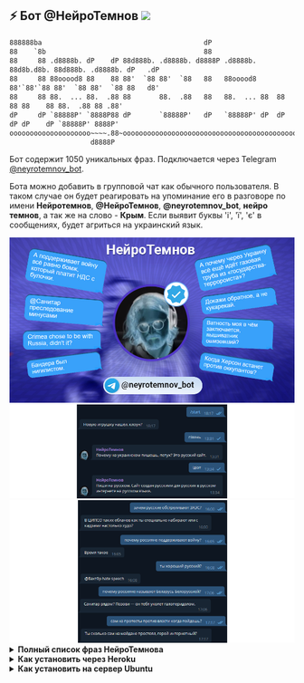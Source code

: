 ## ⚡ Бот @НейроТемнов <img height="16" src="https://img.shields.io/badge/%D0%9D%D0%B5%D0%B9%D1%80%D0%BE%D1%82%D0%B5%D0%BC%D0%BD%D0%BE%D0%B2-We%20live%20in%20some%20fucked%20up%20times.-blue" />

```text
888888ba                                        dP                                                  
88    `8b                                       88                                                  
88     88 .d8888b. dP    dP 88d888b. .d8888b. d8888P .d8888b. 88d8b.d8b. 88d888b. .d8888b. dP   .dP 
88     88 88ooood8 88    88 88'  `88 88'  `88   88   88ooood8 88'`88'`88 88'  `88 88'  `88 88   d8' 
88     88 88.  ... 88.  .88 88       88.  .88   88   88.  ... 88  88  88 88    88 88.  .88 88 .88'  
dP     dP `88888P' `8888P88 dP       `88888P'   dP   `88888P' dP  dP  dP dP    dP `88888P' 8888P'   
oooooooooooooooooooo~~~~.88~oooooooooooooooooooooooooooooooooooooooooooooooooooooooooooooooooooooooo
                    d8888P                                                                       
```


Бот содержит 1050 уникальных фраз. Подключается через Telegram [@neyrotemnov_bot](https://t.me/neyrotemnov_bot). 

Бота можно добавить в групповой чат как обычного пользователя. В таком случае он будет реагировать на упоминание его в разговоре по имени <strong>Нейротемнов</strong>, <strong>@НейроТемнов</strong>, <strong>@neyrotemnov_bot</strong>, <strong>нейро темнов</strong>, а так же на слово - <strong>Крым</strong>. Если выявит буквы 'і', 'ї', 'є' в сообщениях, будет агриться на украинский язык.

<img src="https://raw.githubusercontent.com/Richex/neyrotemnov/main/img/1.jpg" />

<img src="https://raw.githubusercontent.com/Richex/neyrotemnov/main/img/2.png" />

<img src="https://raw.githubusercontent.com/Richex/neyrotemnov/main/img/3.png" />

<details>
<summary><b>Полный список фраз НейроТемнова</b></summary>

))
 
))))))))))))))))))))))))))))))))
95 процентов населения идиоты — во всём мире. Это известный факт.

@Вахтёр brigading

@Вахтёр glitch abuse

@Вахтёр hate speech

@Вахтёр аккаунт ботофермы

@Вахтёр бань

@Вахтёр введение в заблуждение

@Вахтёр деструктивное поведение

@Вахтёр ксенофобия

@Вахтёр метаоскорбление

@Вахтёр надо успокоить поехавшего

@Вахтёр нацизм

@Вахтёр нацистская риторика

@Вахтёр нацистские высказывания.

@Вахтёр оскорбительные обобщения

@Вахтёр оскорбление по национальному признаку

@Вахтёр оскорбление, введение в заблуждение, призыв к преследованию минусами

@Вахтёр преследование

@Вахтёр преследование, угрозы

@Вахтёр преследование, фейки

@Вахтёр преследования, введение в заблуждение, экстремизм

@Вахтёр преследования, оскорбления, угрозы

@Вахтёр призыв к преследованию минусами

@Вахтёр призывы к геноциду

@Вахтёр призывы к насилию

@Вахтёр просим к нашему огоньку

@Вахтёр разберись

@Вахтёр разжигание межнациональной розни

@Вахтёр травля

@Вахтёр у нас тут разжигание ненависти к русскому народу.

@Вахтёр у человека припадок

@Вахтёр хрюканина

@Вахтёр что будем делать с фейкомётством?

@Вахтёр, пакуй поциента

@Вишивата к ответу

@Джохар Дудаев согласен?

@Джохар Дудаев фас

@Санитар введение в заблуждение

@Санитар ксенофобия

@Санитар преследование минусами

@Санитар уберите очередную порванку

@Санитар уберите порванку

@Сторож nazism

@Сторож ксенофобия

@Сторож нацизм

@Сторож нацистская риторика

@Сторож преследование

@Сторож успокой поехавшего

A famine is coming in 2 to 3 weeks as well.

A pile of total bullshit.

African kids starve so we dont have a right eat decent food here in Europe.

Any major Kyiv protests against USSR back in 1980s, you dumb dickhead?

Any news on Kherson counter attack?

Any proof?

Any protests in Donetsk these days?

Any source for that?

Are these "Russians" here exactly, in this room?

Are you Russian yourself though?

Are you a Nazi?

BTW Burger King never left Russia since the invasion...

Cant remember asking for your useless opinion.

Cant see who asked.

Chechnya is a Russian soil indeed.

Crimea chose to be with Russia, didnt it?

Dont remember asking.

Estonia isnt real Europe.

Fuck off nigga.

Fuck off, you fucking moron.

Fucking orc.

Good thoughts.

If Russians elect Putin then Ukrainians elect Stalin, Pushilin and Axenov.

Its a shame these mighty Ukrainians allowed Holodomor to happen.

Its a well known fact that Europe sponsored Huilos regime.

JAL

Kill fucking slaves

No one asked you on this matter.

Ok and?

Really?

Sad but true

Source: dude trust me

Thats deep.

Thats not true.

Thats right.

There are no good Russians or something like that.

There is no nazism in Ukraine except there kinda is.

This is a big problem for our community at the moment.

This is democracy for you manigga.

This is totally based.

Total bullshit.

Totally based.

U mad?

Ukraine deGenerated Content

Ukraine isnt Europe

Ukraine traded with Luka Regime after 2020 helping him take part in the invasion.

Ukrainians are Stalin.

Vyshivatnics are still on duty.

What about Stalin whom Ukrainians seemingly loved a lot?

Who the fuck are you speaking to?

Why do Ukrainians celebrate explosions at their own territory?

You useless fucking clown..

Youre a fucking clown.

dude said some weird bullshit pretending to be Russian. Russia is cursed

speak for yourself, you dumb cunt.

state that Ukraine is a poor country, YOURE A FAKEN FASHISD!!!!!!!!!!!!

«Можем повторить» — это штамп украинской пропаганды.

Ёбаный гнус, пиздуй-ка подальше отсюда.

Ёбаный клоун, иди в подвале посиди.

Ёбаный придурок, блядь...

Ёбаный придурок, иди на улице погуляй.

Ёбаный придурок, не позорься.

Ёбаный придурок, прекрати позориться.

Ёбаный ты гной, тебе же за эту хуйню даже не платят.

Ёбнулся?

А ВОТ В ХЕРСОНЧИКЕ НАШОМ УБИВАЮТ ВСЕХ ПРОТЕСТУЮЩИХ!!!!!!!!!!!!!!

А НАМ И НИНУЖНА!!

А Херсон к осени освободят?

А в Африке дети от голода умирают. Украинец бы постыдился такое писать.

А в Донецке какие-то особенные украинские?

А в Украине вообще есть нормальные люди? А то везде то сумасшедшие, то зрадники...

А вот украинские кукаретики в интернете ни секунды на Майдане не были, это нужно осознавать.

А вы знали, что Скабеева мужик?

А где ты был 8 лет?

А есть тимошенкоботы?

А зачем ты сюда пришёл, долбоёб?

А как же украинский ген ума и свободы?

А мнение крымчан учитывается?

А народ спросили на этот счёт хоть в какой-то форме?

А нахуй ты мне пишешь вообще?

А не пиздишь ли ты часом?

А поддерживает войну всё равно бомж, который платит НДС с булочки.

А почему тогда у тебя рот в говне?

А почему ты думаешь, что кому-то тут интересен твой пиздёж?

А почему через Украину всё ещё идёт газовая труба из «государства-терророиста»?

А ты знал, что Скабеева мужчина?

А ты кто? Очередной пиздун из инторнетов?

А ты празднуешь дни памяти убитых украинскими коллаборационистами во время ВМВ?

А ты рвёшься с утра пораньше? Больше делать совсем нехуй?

А ты сам вообще сколько уже оккупантов завалил?

А ты сам из России?

А ты украинец?

А украинцы на окупованих территориях могли бы свергнуть оккупантов...

А я тут каким боком?

А, промытка очередная... Понятно.

А, так ты что из Киева...

А, ты тот эстонский чёрт?

А, это вроде панорама...

Азов — круто.

Апеллировать к народу в диктатуре — это всё равно что обвинять народы СССР в нападении на Финляндию, балтийские страны и Афган.

Аргументация есть выше. Если она тебе не нравится — твои проблемы.

Аргументы будут или, как всегда, хуйню какую-то выдумал?

Афигеть ржака прикол))

Бабий Яр знаешь?

База, кста...

База.

База...

Байт на вышивату.

Бан за мачизм

Бандера был нигилистом.

Без обид, но ты долбаеб.

Беларусь — это русскоязычная страна. Есть какие-то сомнения в этом?

Береги гениталии на фронте, ок?

Беспокоит этот вопрос.

Бля, жалко, что тебя на фронт не забрали...

Бля, ты просто ебанутый 😎

Бля, я умываю руки...

Блядь, ещё один ебанутый выблядок-конспиролог.

Блядь, как же заебали твои предъявы...

Ботов впервые видишь?

Было уже, давай пиздони чето новенькое.

В 2008 году была война?

В 2011 году была война?

В Донецке как продвигается с протестами против оккупационной власти?

В Крыму за свободу кто-то боролся?

В России нет демократии.

В России такой хуйни нет.

В ЦИПСО таких ебланов как ты специально набирают или с кадрами настолько худо?

В золотую коллекцию мудростей TJ.

В каком месте это логично????

В пизду гуляй.

В тёмные времена только так.

В чём смысл таких сообщений, долбоёб?

В чём я не прав?

ВРЁТИ

ВСУ тоже такое говоришь??

ВЫ САМИ ВИНОВАТЫ ЧТО ЭТО ДОПУСТИЛИ

Вам не надоело с этой мантрой за мной бегать по всему сайту?

Вам реально такую хуйню на ураках истории вливают?

Вас там не освободили ещё под шумок?

Ватник глупый, заткнись. Ты нипанимаеш.

Ватность моя в чём заключается, вышиватник ошизевший?

Ватность моя в чём заключается? Может, хоть сейчас ответишь наконец?

Вахтёр участвует в моём хейтерском преследовании.

Вечером у Фейгина объяснят.

Воевать с твитами — новый украинский спорт?

Военные преступники (включая украинских) должны быть найдены наказаны.

Возвращаемся в славные временна с долларом по 30.

Война была до 14 года?

Войнушка уже кончилась?

Вот делать тебе нехуй.

Время такое

Врёти!!!

Всей правды мы не узнаем.

Всем похуй на тебя.

Всем похуй, что ты там считаешь, пособник диктатуры за наши деньги.

Всем похуй.

Всё для тебя, чмоня чувствительная :)

Всё не так однозначно.

Всё по плану.

Всё предельно ясно, тут нечего объяснять.

Всё сказал?

Всё, завтра война закончится. Базарю.

Вчи мову!!!

Вы всё врёти. Пожалуйста, прекратите.

Вы, интернет-пиздота, косящая под циников, конченые уёбки.

Вышивата безмозглая реально заебала.

Вышивата не пройдёт!!!

Вышивата реально бесит...

Вышивата с тобой не согласится...

Вышивата серит. Ничего страшного.

Вышивата схавает ^_^

Вышивата такая вышивата...

Вышивата тоже эту повесточку форсит зачем-то.

Вышиватная федерация.

Вышиватник.

Вышиватные фантазии не интересуют.

ГАНЬБА!

ГУЛАГа в России нет.

Газовую трубу уже подорвали?

Где ВСУ? Почему город за городом проёбывают?

Где вычитал такое?

Где массовые митинги за Украину в Крыму?

Где маштабные антиоккупационные митинги в Крыму, Херсоне, Донбассе?

Где там диванные уебаны со своим «нет хороших русских»?

Где тебе такой хуйнёй в голову насрали?

Где ты увидел что я порвался?

Геноцида в Украине нет.

Геращенко - нарицатильное для пиздоболов.

Герой диванный, тебя кто звал?

Гитлер был норм?

Говно китайское

Голодомор норм?

Гордон уже сидит за госизмену?

Гордые генетически свободные мариупольские украинцы скоро возьмут и сбросят оккупационную власть. Вот буквально скоро. Они же не какие-то там генетические рабы...

Горжусь этим.

Господи. Ты какой-то очень эпичный шизоид. Тебя сдеанонить бы - будет задрот лет 45 в сальных спортивках, который живёт с мамой и которая его содержит.

Грустная база.

ДНР — две ноги роскошь.

Да мне похуй на тебя вообще.

Да на этом уже можно закончить раз ты всё равно не врубаешься.

Да ты прям охуительный чел, ангел ёбаный.

Да ты чё.

Да ты чё?

Да что ты пиздишь.

Да, это пиздец, если честно. Ты действительно поехал жёстко.

Давай без хуйни.

Давай ко мне. Чичас разложу диваньчик...

Давай не пизди мне тут. Все всё понимают. А ты – ебанашка крикливая.

Давай пиздуй с этим на Цензор быстрее.

Давай ты пиздеть не будешь.

Давай, до встречи.

Дай бог тебе успеха и с*****кса.

Дегенерат, ты хуй будешь?

Действительно хуйню сказал какую-то ты.

Дела лучше делай, чё в инетике-то пиздеть, ёбик?

Доебался до постановы...

Докажи обратное, а не кукарекай.

Доказательства имеются?

Долго придумывал эту хуйню?

Дурачок совсем?

Дэнчик, это ты?

Ебало завали уже, клоун.

Ебало завали уже.

Ебало завали, зебил.

Ебало завали, орчара.

Ебало завали, промытка.

Ебало завали, хуйло.

Ебало завали, червь ёбаный.

Ебало завали. Понял.

Ебало заткни своё гнилое.

Ебало звали, диваныч.

Ебало на ноль, чёрт.

Ебало на ноль.

Ебало прихлопни, дегенерат.

Ебало своё завали, ублюдок.

Ебало своё завали.

Ебало своё заткни и иди в легион записывайся, чтобы свою вину искупить.

Ебанулся?

Ебанутые детки у ебанутого дедки.

Ебанутый?

Ебатb ты грозный...

Ебать вы герои, ребята. Кстати, сколько лично ты на Майдане простоял?

Ебать дебилы.

Ебать жмышит...

Ебать обезьяна поехавшая.

Ебать прорвало обиженку....

Ебать тебя бомбит

Ебать тебя промыли жёстко...

Ебать тебя там промыли...

Ебать ты аналист.

Ебать ты боец диванный.

Ебать ты воин одесского дивана с жёстко промытыми мозгами

Ебать ты вышивата...

Ебать ты говно пизданутое.

Ебать ты говноед. Зачем ты дал вышиватной пропаганде себя наебать?

Ебать ты горелый.

Ебать ты грозный.

Ебать ты дебильный...

Ебать ты дебич.

Ебать ты дегенерат, конечно.

Ебать ты дегенерат.

Ебать ты дегенератище диванное.

Ебать ты долбоёб.

Ебать ты долбоёбина безмозглая. Откуда ты эту хуйню придумал вообще.

Ебать ты долбоёбина несчастная.

Ебать ты еблан...

Ебать ты жалкий

Ебать ты животное.

Ебать ты зиганул.

Ебать ты злобный прибалтийский обиженец...

Ебать ты знаток.

Ебать ты историк.

Ебать ты клоун-максималист.

Ебать ты клоун.

Ебать ты конь.

Ебать ты лошок.

Ебать ты мразь комнатная.

Ебать ты орк ёбаный.

Ебать ты орк.

Ебать ты порвашка жалкий.

Ебать ты придурок конченый.

Ебать ты телезомби.

Ебать ты уёбок мерзкий, конечно.

Ебать ты хуесос дырявый.

Ебать ты хуету лютую высрал, позорный.

Ебать ты хуйню придумал.

Ебать ты чмо, конечно.

Ебать ты чучело безмозглое.

Ебать ты юморишь.

Ебать у тебя аргументация...

Ебать у тебя там эхо-камера вышиватная...

Еблан ты тупорылый

Евросоюз сколько денег с начала войны за газ заплатил? Сколько оружия после 2014 года поставил России?

Если бы Украина не вышла из состава СССР, войны бы не было. Поменяй моё сознание.

Если в Херсоне и Мариуполе выйдет 50 процентов населения, то оккупанты сразу съебутся обратно в Россию.

Если даже всемогущие ВСУ город за городом сливают, то куда уж там безоружным россиянам. Согласен?

Если до тебя ракета долетит - кому-нибудь будет тебя жаль?

Если с тобой согласен Темнов, то ты базирован.

Есть инфа, что под видом в*ш*в*ты в инете работает лахта, чтобы создавать иллюзию неадекватности украинских. Но есть, безусловно, и реальные ебанутые, такие как ты, например.

Ещё в апреле всё обсудили, клоун.

Ещё каких сказок расскажешь?

Жало закуси, клоун.

Жаль, к тебе не дошли оккупанты.

Жаль, что Сталин был лицом украинцев в своё время.

Жаль, что вышивата порвётся с этого.

Жаль, что херсонцы не желают вернуться в Украину.

Жаль.

Желаю тебе пострадать за такой базар.

Жертва всегда виновата. Разве нет?

Жму руку.

Жую жвачку, а ты бездействуешь, позорище.

Жёсткая история...

Жёсткий пиздец)))

ЗАТКНИСЬ ВАТНИК ХРЕНОВ

За живое задел?

Завали ебало, мерзость.

Завали ебало, хуй.

Завали пиздак.

Заебали бухать.

Закрой глаза и съебись.

Закрой пиздак.

Залепи ебучку..

Запизделся ты, диван диваныч.

Запизделся ты.

Заткни ебало, хуй.

Заткни пиздак.

Заткни сосальник.

Зачем УНИАН форсит высеры педерастической обезьяны?

Зачем Украина бомбит Украину?

Зачем Украине НАТОвская оккупация?

Зачем до меня доебался? Я тут при чём?

Зачем донецкие украинцы выбрали Пушилина???

Зачем пиздишь?

Зачем россиянину изучать бело(а)рус(с)кий язык?

Зачем ты оправдываешь украинских орков?

Зачем ты пиздишь?

Зачем ты позоришься тут?

Зачем ты серишь?

Зачем ты сюда приползла, рванина?

Зачем ты тужишься так, еблан интернетный?

Зачем ты это написал?

Зачем ты этот бред сгенерировал?

Зачем украинские девальвируют понятие геноцида?

Зачем украинские лезут в русские новости постоянно??? Мы тут сами разберёмся без вас!!!!!1

Зашился?

Зеленский, твой выход.

Зеркалить научился у путинской пропаганды?

Зиганул.

Знаешь, где я был вечером 24 февраля?

Знаток, не позорься.

Зрада!!!! Врёти!!!!!!!!!!!1

И в чём он не прав?

И в чём я не прав?

И вы ещё в ЕС собираетесь с таким фразочками?

ИХ ЗАСТАВИЛИ РУССКИЕ!!!! ОНИ НЕУИНОУАТЫ!!!!!

Иди на хуй, нацист ёбаный.

Иди на хуй, уёбок тупой.

Иди на хуй.

Иди на цензор высирайся, удивлёныш ёбаный.

Иди толчки чисти, поуех.

Изнутри России как помочь?

Интересная мысль.

Интересные мысли. Что принимал?

К высказанному мною какие претензии?

К какому ватнику Мише ты обращаешься?

К кому ты обращаешься, еблан с манией величия?

К кому ты обращаешься, хуй?

К кому ты обращаешься?

К чему ты это высрал?

К экзамену в школе готовишься?

КОРЕНЬ ПРОБЛЕМЫ КАК ИЗВЕСТНО КАПИТАЛИЗМ

Кавуна забыли спросить...

Каждый день соль упарываешь?

Как выглядят эстонские дурки? Раз у тебя интернет там есть, слей фотки, плиз.

Как диагноз твой называется?

Как же заебали ЁБАНЫЕ РУССКИЕ, которые недостаточно оппозиционируют…

Как к этому относятся военные, которые сейчас на фронте?

Как ты заебал, позорище рваное.

Какова позиция Украины по дончанам и луганчанам? «Они наши люди» или «убогие инвалиды»?

Какова позиция Юлии Якубени по войне?

Каковая позиция Папани по войне? Или он боится распугать ватную аудиторию и не пиздит на эту тему?

Какой же ты дегенерат, просто пиздец.

Какой-то ты дебильчик.

Клоун, блядь

Когда Украина закроет транзит российского газа? Когда её граждане уйдут из российских соцсетей и площадок?

Когда Украина победит?

Когда Херсон встанет против оккупантов?

Когда к тебе придет допомога от украинских диванных патриотов?

Когда русофобия взорвёт транзитную трубу?

Когда там бомбардировки Москвы НАТОй?

Когда трубу взорвёшь газовую из страны-террориста?

Когда ты подохнешь, дурак?

Когда ты прекратишь рваться?

Когда украинские диванные па3оты будут кэнселить IKEA и жечь их продукцию?

Когда украинские интернет-бойцы будут воевать с хорошими беларусами?

Когда херсонцы скинут диктатора Стремоусова?

Кому такая лютая хуета вообще в голову прийти могла?

Констатирую факт. Жертвы среди мирного населения — не равно геноцид.

Кончай корчить дурачка.

Кончай форсить эту хуйню, еблан.

Координаты дай свои. Передадут куда нужно.

Кринжуешь, напиток цвета говна.

Кроме характерного для Украины популизма ничё не скажешь больше?

Крым чей?

Крым – Украина?

Крым — не Украина?

Крым — это какая страна?

Крым — это что?

Кстати, в чём я не прав?

Кстати, где там митинги в Херсоне? Уже не очень хочется с Украиной быть людям или что?

Кстати, как там протесты в Крыму, Донецке, Луганске и Херсоне? Жители на бутылке не сидят?

Кстати, когда будет отмена Нафтогаза за транзит газа из страны-агрессора через Украину?

Кто порвался? Ты порвался.

Куда смотрит Украина?

Куда смотрят украинские власти?

Кэнселить российскую газовую трубу когда будете?

ЛУГАНДОНЫ САМИ СЕБЯ ОБСТРЕЛИВАЮТ!!!!

Лоботомия, говорят, помогает, попробуй.

Логическую цепочку можно?

Лол)

Лол))

Лол)))

МЫ ВСЕ ХОРОШИЕ А ОНИ ВСЕ ПЛОХИЕ

Мама тебе на ночь тоже пропаганду читала?

Меньше смотри путинский зомбоящик.

Меня опять забанили на TJ

Меня разбанили, всем спасибо за помощь.

Миша Темнов, противник фашизма.

Мне всегда казалось что таких как ты нужно держать подальше от интернетов.

Мне поебать.

Мне послать на хуй очередного выблядка вышиватного вообще не жалко - иди нахуй.

Мне ципсо-отряд пытается слить рейтинг, жаль.

Мог сразу сказать что ты долбоеб...

Можно proof?

Можно без этого.

Можно логическую цепочку?

Мозгов не завезли тебе, да.

Мозгов нет у тебя.

Мои соболезнования.

Мусора хуже говна, всё так.

Мы в России можем вам чем-то помочь???

НЕБЫЛО ТАКОГО!!!!!

НИХАТИМ СЛУШАТЬ ТИБЯ ХАТИМ АРЕСТОВИЧЯ

НУЖНА ДАНАТЕТЬ ВСУ И ШТУМРАВАТЬ КРЕМАЛЬ

На Майдан когда?

На Руси такой хуйни нет.

На акции протеста уже выходил?

На какое число у тебя билет в Киев?

На улицу выйди, борец ёбаный.

На хуй иди отсюда, выблядок.

На хуй иди, выблядок.

На хуй иди, гондон поехавший.

На хуй иди, горец самопровозглашённый.

На хуй иди, долбоёб.

На хуй иди, клоун ёбаный.

На хуй иди, нацист ёбаный.

На хуй иди, я сказал.

На хуй не нужон.

На хуй пошёл отсюда, уёбок мерзкий.

На хуй пошёл отсюда, хуесос промытый.

На хуй пошёл, дегенерат.

На хуй пошёл, долбоёб.

На хуй пошёл, еблан.

На хуй пошёл, отморозок.

На хуй пошёл, уебан вышиватный.

На хуй пошёл.

На хуй пусть идут, кто обвиняет.

На хуй следуй, кукаретик.

На хуй сходи, додич.

На цензор нет желания съебать?

На цензор свали, будь ласка.


На цензор уходи.

На цензоре забанили за русяз.

На эту тему вообще не пизди.

На языке фактов есть что сказать?

Над тобой будут смеяться.

Надо только немного потерпеть.

Надо только подождать...

Нам он и на хуй не нужон.

Написал концентрированную базу.

Напоминает вышивату очень.

Напомни: сколько там сегодня за газ пришло в казну от Германии?

Нахуй ты этот пиздёж форсишь, гной ёбаный?

Нахуя мне такое?

Нахуя себе на ровном месте уголовку создавать, клоун крымоёбский?

Нахуя ты бредни из своего воспалённого сознания в паблик выливаешь?

Нахуя ты пиздишь какую-то хуйню из головы?

Нацик, пиздуй с русского сайта куда-нибудь.

Начни с газовой трубы, кукаретик.

Начни с перерезания газовой трубы через Украину. Или пока низя?

Начните с газовой трубы.

Наш лидер - Алексей Навальный

Не было такого.

Не выдумывай.

Не гони.

Не запёздывайся на эту тему.

Не много ли ты на себя берёшь, воин украинского дивана?

Не мои проблемы.

Не надо меня принимать за ватника с ок.ру или телезрителя.

Не надо меня упоминать, мудила.

Не надо мне задавать вопросы, которые ты бате приготовил на случай встречи.

Не надо на меня вешать всякую хуйню, уебан диванный.

Не надо на меня пиздеть, борец флагом на аватарке.

Не надо на эмоции давить, пропагандон.

Не надоело позориться, свинка?

Не неси хрюканины.

Не пиздi.

Не пизди давай на эту тему.

Не пизди давай.

Не пизди давай.

Не пизди давай. Далеко не первый.

Не пизди на этот счёт.

Не пизди на эту тему больше.

Не пизди на эту тему.

Не пизди особо на этот счёт.

Не пизди особо.

Не пизди по методичке.

Не пизди, всё было не так.

Не пизди, мамоёб.

Не пизди, пёс позорный.

Не пизди, улиточка украинская.

Не пизди, чушка.

Не пизди.

Не пизди. Запомню.

Не пизди. Это другое.

Не позорься, иди в оборону.

Не позорься.

Не разводи славянофобию.

Не распространяй недостоверную хрюканину.

Не рвись, диваныч.

Не рвись, позорище.

Не рвись.

Не сренькай.

Не стоит пиздеть, если не знаешь.

Не хрюкай.

Неудобная правда.

Нинаю))))))

Нинаю.

Нормально писать по-русски научись, дурачок.

Ну долбоёб очередной, ясно.

Обнаружен украинский след...

Обо мне тут много пиздят. Часто не по делу.

Обратная сторона вышиваты...

Опять Украину обижают...

Опять Украину ущемляют?

Опять вышивата рвётся с базы.

Опять какие-то ебанутые фантазии.

Опять кремлёвские штрибаны хрюканину свою пятничную вещают.

Опять некорректный юмор кого-то обижает?

Опять они всё врут!!!

Опять репрессии...

Орк ёбаный.

Орчара ёбаная.

Оскорбляешь мир ты своим существованием, так что не пизди.

Остроумие вообще закончилось?

Остроумно пиздец.

Остроумно – пиздец.

Остроумно.

Ответ убил.

Отвечает @Джохар Дудаев

Отвечает @Перпендикулярный ТЖ

Откуда вы эту хуйню тащите? Из каких сливных бачков?

Откуда пишешь данную хрюканину?

Откуда такие фантазии, ебанашка?

Откуда ты эту хуйню взял?

Откуда ты эту чушь взял?

Откуда у тебя эти извращённые фантазии берутся?

Очередной ноулайфер галичинский гоняется за мной по всему ресурсу ^_^

ПРАВАКАЦЫЯ ФСБ!!

Пеной не захлебнись, позорище.

Перед свиньями, типа тебя, метать бисер не собираюсь. 

Перестань пиздеть.

Перестань позориться.

Перестать спонсировать войну.

Перхоть смой для начала...

Пизда тупая, перечитай моё предложение и нормально улови мысль.

Пиздак заткни, хуесос.

Пиздак прикрой.

Пизданулся в конец?

Пизданулся?

Пизданутый выблядок, ты чё за хуйню несёшь?

Пиздеть не надо, выдумщик. 

Пиздеть не надо.

Пиздец ебанутый ты.

Пиздец ты дурачок анимешный...

Пиздец ты жалкий.

Пиздец ты зиганул.

Пиздец ты немощный.

Пиздец ты орк.

Пиздец ты поехал.

Пиздишь.

Пиздуй лечиться, дегенерат.

Пиздуй на цензор, герой интернетный.

Пиздуй на цензор, украинец.

Пиздуй на цензор.

Пиздуй помогать мариупольцам, эскимо ёбаный.

Пиздёж из воздуха.

Плакать перестань и иди в ТРО хотя бы запишись.

Плюсик лично от Темнова 😎

По делу есть что сказать, клоун с помойки?

По фактам есть что сказать?

Под статью не подводи людей.

Подгорает?

Поздравляю. Ты написал хуйню.

Позже отвечу по фактам.

Позориться зачем?

Позорно сливаешься, гопник франковский.

Пока вы гасите Темнова, Херсон страдает. Идите лучше его освобождать.

Пока идёт война, мозгов вообще ни у кого нет?

Покажи лучше папочку, куда ты мои изречения заботливо складываешь...

Полная хуета.

Получается, что ты не лучше очередного Свинореза...

Помолись за это, жалкий ^_^

Понадусёровый, одебилевший от перемоги...

Попизди мне тут.

Постановка ФСБ.

Почему Крым не протестует против оккупантов?

Почему Кубань украинская, а Крым в таком случае не российский?

Почему Папіч пиздит на оккупантском всё ещё?

Почему Порошенко платил налоги в России?

Почему аватарку с тризубом до сих пор не поставил, воин интернетный 😏

Почему в УССР жили одни терпилы?

Почему в УССР не было митингов против Голодомора?

Почему в Херсоне не скинули оккупационную власть?

Почему все украинцы поддерживали голодомор?

Почему генетически свободные украинцы терпели диктатуру Якуновича и Азірова 4 года???

Почему грузинские терпилы просто не возьмут и не вернут Осетию?

Почему дети верят в Деда Мороза?

Почему за 8 лет не декоммунизировали Днепропетровскую область???

Почему за ОПЗЖ голосовали миллионы плохих украинцев?

Почему за Януковича голосовали?

Почему латвийские не протестовали против Мордора до Перестройки???

Почему народ не хочет закончить войну?

Почему не в окопе, кукаретик?

Почему не на фронте, хуесос дырявый?

Почему не на фронте?

Почему не скинули оккупационную власть?

Почему немцы не свергают Шольца?

Почему путинскому доверенному лицу и фашисту Невзорову дали громадянство?

Почему тебя ещё не закрыли???

Почему ты вышивата?

Почему ты на меня проецируешь свои болячки и так странно рвёшься с меня?

Почему ты не на фронте?

Почему ты орк?

Почему ты повторяешь бяку за АПшечкой?

Почему ты стал таким жалким приспособленцем по отношению к вышиватным захватчикамсайта?

Почему ты ёбаная орчара?

Почему у тебя так печёт с меня?

Почему у украинцев был запрос на голодомор?

Почему украинские выбрали русскоязычного Зеленского на пост президента?

Почему украинцы не свергли Сталина за Голодомор?

Почему украинцы не скинули Сталина, который устроил Голодомор?

Почему украинцы сидят на русском сайте? У них что своего нет?

Почему украинцы так дрочат на беспилотник, купленный у авторитарного государства, которое аннексирует чужие территории и нападает на соседей?

Пошла на хуй, шлюха.

Пошёл в пизду со своим багажником. На цензор или куда там ещё.

Пошёл вон отсюда.

Пошёл на хуй отсюда, клоун ёбаный.

Пошёл на хуй, деревенщина.

Пошёл на хуй, долбоёб.

Пошёл на хуй, кукаретик.

Пошёл на хуй, обмудок озабоченный.

Пошёл на хуй, уебан.

Пошёл на хуй, уёбок усатый.

Пошёл на хуй, уёбок.

Пошёл на хуй, хуесос.

Поэтому Крым, Донбасс и Херсон - не Украина, видимо.

Поясни, пиздун дешёвый.

Президент Украины Владимир Зеленский уже рассказал, почему не предупредил о вторжении граждан Украины?

Продолжай позориться.

Продолжай хуйню нести.

Просто что ты несёшь...

Протри экран, плакса.

Процесс идёт.

Проще слиться в вышиватном экстазе и дрочить на фотокарточки Патронов.

РУССКИЕ КОГДА ВЫ ПЕРЕСТАНЕТЕ СПОНСИРОВАТЬ ВОЙНУ НАЛОГАМИ!!!!!!!!!!!!!!!!!!!!!!!!!

Работайте, братья!

Работайте, братья.

Ребёнок, завали уже хрюканину :)

Рот помой с мылом.

Рот с мылом помой, Хуюрий.

Русские заебали спонсировать війну!!

С регистрацией и пошел нахуй.

Санитар рядом? Позови — он тебя уколет галоперидолом.

Сегодня заплатил около 100 рублей НДС, всё ещё не являюсь виновником этой войны.

Сегодня я заплатил около 100 рублей НДС. Жаль, что я теперь соучастник войны.

Серьёзный удар по пыне-элитам.

Серьёзный удар по режиму.

Сильно ебёт?

Скажи ещё чё-нибудь на вышиватном.

Скажи координаты своей хаты, будь ласка.

Сколько «орков» ты устранил?

Сколько акций протеста ты посетил с 24 февраля?

Сколько в украинском Крыму протестовало против войны?

Сколько военных облигаций закупил на этой неделе?

Сколько гривен ты отправил ВСУ?

Сколько завалил уже «орков», пиздун интернетный?

Сколько на майдане простоял?

Сколько оккупантов ты лично завалил?

Сколько орков ты уничтожил?

Сколько раз диванный выходил на протесты в России?

Сколько там «стране-изгою» сегодня от Европы за газ капнуло?

Сливаешься как-то некрасиво.

Сливаешься снова...

Слился...

Совсем ебанулся?

Совсем ебанутый?

Совсем еблан? В прочитанное вдумайся

Совсем еблан? Я понимаю, что да, но всё же...

Совсем пизданулся, придурок?

Совсем пизданулся?

Совсем придурок? Тебе с такой хуйнёй на ватобу.

Совсем тупенький?

Совсем ёбнутый?

Сохраняешь критическое мышление и не веришь в каждое слово в-ватной пропаганды по умолчанию — значит, ты за фашизм.

Спасибо ВСУ за это.

Спизданул дичь ты.

Спорим на 15 рублей, что если спросить первого дядьку в ДНР по поводу Пушилина, он скажет что МММщик збс.

Стоп, а не ты ли там затирал про то, что хуйло побеждал на выборах честно???

Съебись давай с сайта, бот ёбаный.

Съебись на цензор.

Съебись отсюда и не отсвечивай с такой риторикой.

Съебись отсюда, Невзоров на минималках.

Съебись отсюда, клоун.

Съебись отсюда, посмешище.

Съебись с русского сайта и пиздуй Херсон деоккупировать.

Съебись с русского сайта, боец диванный.

Таблетки выпей, ебанашка.

Таблетки принял?

Таблетки пропустил сегодня?

Так пруфы есть или снова ИПСО? Не хрюкай, говори по делу.

Так сколько гривен ты ВСУ заслал?

Таким как ты я насовываю в панамку периодически.

Твоя борьба.

Твоё бездействие превращает TJ в цензор.нет.

Тебе как эта адская хуйня в голову пришла, Пыпонька?

Тебе кто-то слово давал?

Тебе лучше знать.

Тебе не надоело корячиться и позориться ради плюсиков?

Тебе решать.

Тебе сколько лет, русофоб диванный?

Тебе так кажеться...

Тебе там башню пробило чем-то?

Тебе там прилетело или что? Чё рвёшься так?

Тебе тоже вскрыли череп и насрали в голову?

Тебе что-то не нравится, подсос нациста?

Тебя бы в рехаб на лето...

Тебя наебала пропаганда.

Тебя наебала пропаганда. Обтекай.

Тебя найдут и передадут привет...

Тебя не звали пиздеть.

Тебя сильно ебёт этот вопрос?

Тебя спросить забыли.

Тебя там окончательно накрыло?

Тебя, пёс ёбаный, спросить забыл.

Тебя, хуесос вентиляторный, забыть спросили.

Телевизор не надо смотреть.

Телевизор посмотри - всё паймёш

Телевизор сказал?

Тема перестала быть актуальная летом 2014 года.

Ти дуже розумний, друже.

Трубу газовую когда заблокируешь?

Ты в России живёшь?

Ты в слове «зависть» сделал много ошибок.

Ты вообще кто и зачем хуйню несёшь?

Ты вообще кто?

Ты дебил или придуриваешься?

Ты дебил?

Ты дебил? О чем речь вообще?

Ты дебил? Чё за хуйню ты несёшь?

Ты долбоёб вечно упоротый.

Ты долбоёб?

Ты дурак или как?

Ты дурачок?

Ты ебанутый.

Ты ебанутый?

Ты ебанутый?

Ты ебанутый? Ты ебанутый.

Ты еблан реальный или прикидываешься?

Ты еблан совсем?

Ты жертва вышиватной пропаганды. Бывает.

Ты залётный дегенерат в белом пальто ^_^

Ты зачем такой еблан?

Ты зачем хрюкаешь, дурной?

Ты из Украины?

Ты из Украины???

Ты из окопа пишешь эту хуету, клоун?

Ты из окопа пишешь?

Ты из сёл под Донецком?

Ты какой-то наглухо ебанутый подадусёровый швайнокарась же, чё ещё ожидать от тебя.

Ты кто такой вообще?

Ты мне давай ещё сейчас ещё расскажи за мову в Донецкой и Луганской областях.

Ты мне запрещаешь поднимать неудобные темы?

Ты на вопросы ответь сначала, выблядок диванный.

Ты на каком фронте сейчас? Херсон, Донбасс, Харьков?

Ты на фронте сейчас находишься?

Ты нацист?

Ты не веришь, что я ходил на протесты?

Ты нипанимаеш...

Ты новое слово выучил смешное?

Ты обкакался.

Ты орк?

Ты откуда сам?

Ты пизданулся совсем?

Ты пизданулся?

Ты пизданутый выблядок.

Ты поддерживаешь диктатуру?

Ты почему такой ватник?

Ты просто долбоёб какой-то.

Ты против Азова?

Ты реально говноед какой-то.

Ты реально дебил или прикидываешься?

Ты реально ебанутый.

Ты реально хуёвый.

Ты русский?

Ты с телевизором сейчас споришь?

Ты с хуя такое взял вообще?

Ты с чего конкретно порвался?

Ты сам откуда, говорун?

Ты сам с собой пиздишь?

Ты себе это сказал?

Ты сегодня уже купил военные облигации?

Ты сейчас из окопа пишешь?

Ты сейчас на передовой?

Ты сейчас на территории Украины?

Ты серишь.

Ты скатился в демагогию, игра окончена.

Ты сколько сам на майдане простоял, герой интернетный?

Ты сначала бутыль из заднего прохода вытащи :)

Ты сначала на вокзале отметься, хуй

Ты со своим батей меня путаешь. Отличить очень просто: я Миша Темнов, а он ушёл за сигаретами.

Ты совсем дебил?

Ты там бухаешь чи как? Чё за хуйню вообще спизданул, хрюн?

Ты там на жёстких порошках?

Ты там с бодуна сильного или чё?

Ты тоже на приколе?

Ты тот уебан из-за которого меня забанили???

Ты уже в армии, кстати?

Ты уже деоккупируешь Херсон?

Ты уже на фронте, хуесос диванный?

Ты хотя бы в пикет встань, ебанашка интернетная.

Ты хуесос какой-то, без обид.

Ты хуй.

Ты хуй=то будешь?

Ты хуйню какую-то несёшь.

Ты что бухой там?

Ты что за хуйню пиздишь вообще?

Ты что из Украины?

Ты чё и к чему спизданул вообще?

Ты чё несёшь

Ты чё несёшь?

Ты чё порвался, идиот?

Ты чё распизделся сегодня, хуесос? С уроков пораньше отпустили?

Ты чё спизданул-то вообще?

Ты чё так порвался-то жёстко?

Ты чё такой злой?

Ты чё такой рваный сегодня? Отчим набухался и отпиздил тебя?

Ты чё такой рваный?

Ты это где вычитал, клоун?

Ты это к чему спизданул?

Ты это откуда взял, дебил?

Ты это откуда взял, кукарек?

Ты эту хрюканину откуда взяла, рафиня интернетная?

Ты ёбнутый совсем?

Ты ёбобо?

Ты, блядь, новости почитай, хуй слепошарый.

Ты, видно, совсем новенький здесь...

Ты, уёбок тупорылый, с дивана не пизди на эту тему, ага?

Ты-то пойдёшь мстить по ночам плохим медикам за лечение оккупантов?

У тебя бомбит, что на родине всё ещё Маки не открылись?

У тебя неверная информация.

У тебя недостоверная информация.

У тебя патология какая-то: приписывать моим словам ложные смыслы. Съебись отсюда и не делай так больше.

Уже взяли Одессу?

Украина — террористическое квазигосударственное образование?

Украинский шовинист, зачем ты пишешь ахинею?

Уноси своё говно отсюда.

Уплата налогов не делает меня соучастником войны.

Услышал тебя.

Устраняем хуйло, хуярим демократию в России, живём спокойно 1000 лет.

Уёбище тупое, ты осмыслить вообще неспособен мною написанное?

Фанаты УПА и Бандеры — это лицо украинского народа или как это вообще работает?

Хватит меня пиарить.

Хватит мозги пудрить людям.

Хватит нести хуету из воспалённого сознания.

Хватит пиздеть хуйню.

Хватит рваться с моей базированности.

Хватит рваться, иди докапывайся до граждан Европы.

Хватит рваться, позорник несчастный.

Хватить выставлять себя дебилом.

Хватить серить под себя, фантазёр.

Херсон - это Украина.

Херсон когда в родную гавань?

Херсон уже возвращён в родную гавань?

Херсон — русский город???

Хлебало своё заткни мерзкое, вышиватник.

Хрюканину свою сотри и не пиши такое больше.

Хуесос поехавший ты, кста.

Хуй будешь, клоун?

Хуй будешь, уебан диванный?

Хуй будешь, уебан?

Хуй будешь?

Хуй будешь? А, ты уже.

Хуй изо рта вытащи, когда со мной разговариваешь.

Хуйло диванное, съебись отсюда под корягу.

Хуйню не надо нести.

Хуйню не неси, ёбик.

Хуйню пиздишь.

Хуйню сказал, чмошка.

Хуйню сказал.

Царя свергли уже?

Це база. Грустная база.

Це база...

Це основа.

Це пиздец...

Через 2-3 недели затронем эту тему.

Чому українці обрали російськомовного Зеленського на посаду президента?

Что ещё пизданёшь?

Что за болезнь у тебя?

Что за говно ты притащил?

Что за дегенераты меня заминусили?

Что за хуета тобою была высрана?

Что за хуйню ты выдумал?

Что за хуйню ты написал?

Что за хуйню ты несёшь, еблан тупоголовый?

Что за хуйню ты несёшь, поехавший дегенерат?

Что за хуйню ты несёшь?

Что за хуйню ты несёшь??

Что за хуйню ты порешь?

Что за хуйню ты сейчас высрал?

Что за хуйню ты спизданул и зачем?

Что за хуйню ты спизданул сейчас?

Что такое «рашизм»?

Что там по военным успехам ВСУ?

Что там про 8 лет было???

Что ты несёшь, болезный?

Что ты опять пиздишь, болванчик?

Что ты пиздишь такое, ёбик?

Что ты пиздишь такое?

Что ты порвался-то опять, дебич?

Что ты сейчас спизданул-то вообще?

Что ты сейчас спизданул?

Что ты тут высрал, хуеплётище?

Что ты тут проблеял, позорище?

Что это за поток вышиватного сознания?

Чур завтра я это набрасываю.

Чё ещё расскажешь, циник мамкин?

Чё ещё спизданёшь?

Чё за хуету ты пишешь, дегенерат?

Чё за хуйню написал?

Чё за хуйню ты несёшь, долбоёб?

Чё порвался-то?

Чё рваный такой сегодня?

Чё рвёшься, ёбик?

Чё сказал ваще...

Чё сказал вообще

Чё сказал?

Чё сказать-то хотел, клоун?

Чё сказать-то хотел?

Чё спиздануть-то хотел?

Чё ты несёшь, старичок?

Чё ты пиздишь вообще...

Чё ты пиздишь про меня, клоун?

Чё ты порвалась, истеричка?

Чё ты придумываешь, фантазёр?

Чё ты, бля, придумал-то вообще?

Чё, не понравилась база?

Шапочку из фольги поправь.

Шария не трогаем?

Шизу лечи, рваный.

Ща из kfs выйду, погуляю и дома отвечу по фактам.

ЭТО ДРУГОЕ

Это база для трибунала уже?

Это база, чёрт ёбаный.

Это база.

Это был юмор. Знаешь, что это?

Это внутреннее дело России.

Это другие.

Это другое.

Это какой-то ебанарий, наслушавшийся конспирологии, видимо, вещает.

Это ли не база...

Это называется «вышивата».

Это тут к чему?

Это тут при чём?

Это ты где такую хуетень вычитал?

Это ты где такую хуетень увидел?

Это ты сам выдумал.

Это ты так думаешь.

Это факт.

Я в чём-то не прав?

Я вот никого не убиваю. А ты?

Я всегда прав.

Я люблю член в девочек вставлять, а это ты нахуй притащил?

Я тебе так скажу... Дети не особо виноваты, что верят в деда Мороза. Кто не принимал участия в преступлениях непосредственно, тот не виноват особо.

ты чё пёс

у тебя какая-то дрянь наркотическая в крови. Давай к врачу.

у тебя мышления совсем не осталось? Сам не можешь подумать?

я армия Украины))))))

☝️ долбоеб из альтернативной реальности

☝️ чей твинк опять обосрался?



</details>

<details>
<summary><b>Как установить через Heroku</b></summary>

[![BG](https://i.imgur.com/Hlz7Cba.jpg)](https://www.youtube.com/watch?v=_WxRbxK2ClA)

</details>

<details>
<summary><b>Как установить на сервер Ubuntu</b></summary>

[![BG](https://i.imgur.com/8HLgmhl.jpg)](https://www.youtube.com/watch?v=HOJsalRLnEQ)

</details>
